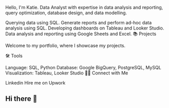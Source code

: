 Hello, I'm Katie. Data Analyst with expertise in data analysis and reporting, query optimization, database design, and data modelling.

Querying data using SQL.
Generate reports and perform ad-hoc data analysis using SQL.
Developing dashboards on Tableau and Looker Studio.
Data analysis and reporting using Google Sheets and Excel.
📚 Projects

Welcome to my portfolio, where I showcase my projects.

🛠️ Tools

Language: SQL, Python
Database: Google BigQuery, PostgreSQL, MySQL
Visualization: Tableau, Looker Studio
👋🏻 Connect with Me

Linkedin
Hire me on Upwork

## Hi there 👋

<!--
**vanessavoss/vanessavoss** is a ✨ _special_ ✨ repository because its `README.md` (this file) appears on your GitHub profile.

Here are some ideas to get you started:

- 🔭 I’m currently working on ...
- 🌱 I’m currently learning ...
- 👯 I’m looking to collaborate on ...
- 🤔 I’m looking for help with ...
- 💬 Ask me about ...
- 📫 How to reach me: ...
- 😄 Pronouns: ...
- ⚡ Fun fact: ...
-->
